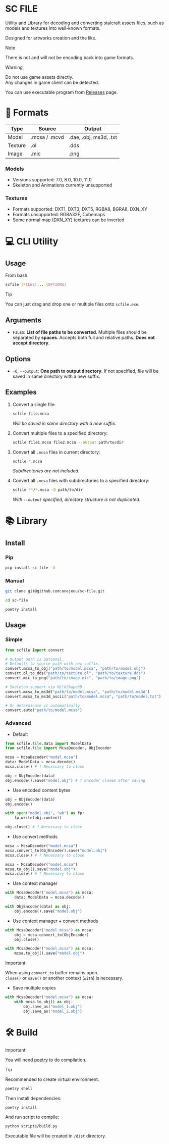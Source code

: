 # SC FILE

Utility and Library for decoding and converting stalcraft assets files, such as models and textures into well-known formats.

Designed for artworks creation and the like.

> [!NOTE]
> There is not and will not be encoding back into game formats.

> [!WARNING]
> Do not use game assets directly. \
> Any changes in game client can be detected.

You can use executable program from [Releases](https://github.com/onejeuu/sc-file/releases) page.

# 📁 Formats

| Type    | Source        | Output                 |
| ------- | ------------- | ---------------------- |
| Model   | .mcsa / .mcvd | .dae, .obj, ms3d, .txt |
| Texture | .ol           | .dds                   |
| Image   | .mic          | .png                   |

### Models

- Versions supported: 7.0, 8.0, 10.0, 11.0
- Skeleton and Animations currently unsupported

### Textures

- Formats supported: DXT1, DXT3, DXT5, RGBA8, BGRA8, DXN_XY
- Formats unsupported: RGBA32F, Cubemaps
- Some normal map (DXN_XY) textures can be inverted

# 💻 CLI Utility

## Usage

From bash:

```bash
scfile [FILES]... [OPTIONS]
```

> [!TIP]
> You can just drag and drop one or multiple files onto `scfile.exe`.

## Arguments

- `FILES`: **List of file paths to be converted**. Multiple files should be separated by **spaces**. Accepts both full and relative paths. **Does not accept directory**.

## Options

- `-O`, `--output`: **One path to output directory**. If not specified, file will be saved in same directory with a new suffix.

## Examples

1. Convert a single file:

   ```bash
   scfile file.mcsa
   ```

   _Will be saved in same directory with a new suffix._

2. Convert multiple files to a specified directory:

   ```bash
   scfile file1.mcsa file2.mcsa --output path/to/dir
   ```

3. Convert all `.mcsa` files in current directory:

   ```bash
   scfile *.mcsa
   ```

   _Subdirectories are not included._

4. Convert all `.mcsa` files with subdirectories to a specified directory:

   ```bash
   scfile **/*.mcsa -O path/to/dir
   ```

   _With `--output` specified, directory structure is not duplicated._

# 📚 Library

## Install

### Pip

```bash
pip install sc-file -U
```

### Manual

```bash
git clone git@github.com:onejeuu/sc-file.git
```

```bash
cd sc-file
```

```bash
poetry install
```

## Usage

### Simple

```python
from scfile import convert

# Output path is optional.
# Defaults to source path with new suffix.
convert.mcsa_to_obj("path/to/model.mcsa", "path/to/model.obj")
convert.ol_to_dds("path/to/texture.ol", "path/to/texture.dds")
convert.mic_to_png("path/to/image.mic", "path/to/image.png")

# Skeleton support via MilkShape3D
convert.mcsa_to_ms3d("path/to/model.mcsa", "path/to/model.ms3d")
convert.mcsa_to_ms3d_ascii("path/to/model.mcsa", "path/to/model.txt")

# Or determinate it automatically
convert.auto("path/to/model.mcsa")
```

### Advanced

- Default

```python
from scfile.file.data import ModelData
from scfile.file import McsaDecoder, ObjEncoder

mcsa = McsaDecoder("model.mcsa")
data: ModelData = mcsa.decode()
mcsa.close() # ? Necessary to close

obj = ObjEncoder(data)
obj.encode().save("model.obj") # ? Encoder closes after saving
```

- Use encoded content bytes

```python
obj = ObjEncoder(data)
obj.encode()

with open("model.obj", "wb") as fp:
    fp.write(obj.content)

obj.close() # ? Necessary to close
```

- Use convert methods

```python
mcsa = McsaDecoder("model.mcsa")
mcsa.convert_to(ObjEncoder).save("model.obj")
mcsa.close() # ? Necessary to close
```

```python
mcsa = McsaDecoder("model.mcsa")
mcsa.to_obj().save("model.obj")
mcsa.close() # ? Necessary to close
```

- Use context manager

```python
with McsaDecoder("model.mcsa") as mcsa:
    data: ModelData = mcsa.decode()

with ObjEncoder(data) as obj:
    obj.encode().save("model.obj")
```

- Use context manager + convert methods

```python
with McsaDecoder("model.mcsa") as mcsa:
    obj = mcsa.convert_to(ObjEncoder)
    obj.close()
```

```python
with McsaDecoder("model.mcsa") as mcsa:
    mcsa.to_obj().save("model.obj")
```

> [!IMPORTANT]
> When using `convert_to` buffer remains open. \
> `close()` or `save()` or another context (`with`) is necessary.

- Save multiple copies

```python
with McsaDecoder("model.mcsa") as mcsa:
    with mcsa.to_obj() as obj:
        obj.save_as("model_1.obj")
        obj.save_as("model_2.obj")
```

# 🛠️ Build

> [!IMPORTANT]
> You will need [poetry](https://python-poetry.org) to do compilation.

> [!TIP]
> Recommended to create virtual environment.
>
> ```bash
> poetry shell
> ```

Then install dependencies:

```bash
poetry install
```

And run script to compile:

```bash
python scripts/build.py
```

Executable file will be created in `/dist` directory.
